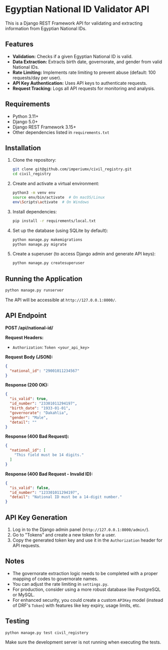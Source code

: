 
# Egyptian National ID Validator API

This is a Django REST Framework API for validating and extracting information from Egyptian National IDs.

## Features

* **Validation:** Checks if a given Egyptian National ID is valid.
* **Data Extraction:** Extracts birth date, governorate, and gender from valid National IDs.
* **Rate Limiting:** Implements rate limiting to prevent abuse (default: 100 requests/day per user).
* **API Key Authentication:** Uses API keys to authenticate requests.
* **Request Tracking:** Logs all API requests for monitoring and analysis.

## Requirements

* Python 3.11+
* Django 5.0+
* Django REST Framework 3.15+
* Other dependencies listed in `requirements.txt`

## Installation

1. Clone the repository:

    ```bash
    git clone git@github.com/imperiumx/civil_registry.git
    cd civil_registry
    ```

2. Create and activate a virtual environment:

    ```bash
    python3 -m venv env
    source env/bin/activate  # On macOS/Linux
    env\Scripts\activate  # On Windows
    ```

3. Install dependencies:

    ```bash
    pip install -r requirements/local.txt
    ```

4. Set up the database (using SQLite by default):

    ```bash
    python manage.py makemigrations
    python manage.py migrate
    ```

5. Create a superuser (to access Django admin and generate API keys):

    ```bash
    python manage.py createsuperuser
    ```

## Running the Application

```bash
python manage.py runserver
```

The API will be accessible at `http://127.0.0.1:8000/`.

## API Endpoint

**POST /api/national-id/**

**Request Headers:**

* `Authorization`: `Token <your_api_key>`

**Request Body (JSON):**

```json
{
  "national_id": "29001011234567"
}
```

**Response (200 OK):**

```json
{
  "is_valid": true,
  "id_number": "23301011294197",
  "birth_date": "1933-01-01",
  "governorate": "Dakahlia",
  "gender": "Male",
  "detail": ""
}
```

**Response (400 Bad Request):**

```json
{
  "national_id": [
    "This field must be 14 digits."
  ]
}
```

**Response (400 Bad Request - Invalid ID):**

```json
{
  "is_valid": false,
  "id_number": "123301011294197",
  "detail": "National ID must be a 14-digit number."
}
```

## API Key Generation

1. Log in to the Django admin panel (`http://127.0.0.1:8000/admin/`).
2. Go to "Tokens" and create a new token for a user.
3. Copy the generated token key and use it in the `Authorization` header for API requests.

## Notes

* The governorate extraction logic needs to be completed with a proper mapping of codes to governorate names.
* You can adjust the rate limiting in `settings.py`.
* For production, consider using a more robust database like PostgreSQL or MySQL.
* For enhanced security, you could create a custom `APIKey` model (instead of DRF's `Token`) with features like key expiry, usage limits, etc.

## Testing

```bash
python manage.py test civil_registery
```

Make sure the development server is not running when executing the tests.
